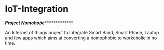 # IoT-Integration
***************************************Project Nomohobe****************************************************


An Internet of things project to Integrate Smart Band, Smart Phone, Laptop and few apps which aims at converting a nomophobic to workoholic in no time.

